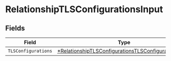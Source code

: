 # RelationshipTLSConfigurationsInput


## Fields

| Field                                                                                                                              | Type                                                                                                                               | Required                                                                                                                           | Description                                                                                                                        |
| ---------------------------------------------------------------------------------------------------------------------------------- | ---------------------------------------------------------------------------------------------------------------------------------- | ---------------------------------------------------------------------------------------------------------------------------------- | ---------------------------------------------------------------------------------------------------------------------------------- |
| `TLSConfigurations`                                                                                                                | [*RelationshipTLSConfigurationsTLSConfigurationsInput](../../models/shared/relationshiptlsconfigurationstlsconfigurationsinput.md) | :heavy_minus_sign:                                                                                                                 | N/A                                                                                                                                |